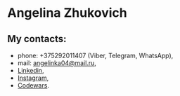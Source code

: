 # Angelina Zhukovich
## My contacts: 
* phone: +375292011407 (Viber, Telegram, WhatsApp), 
* mail: <angelinka04@mail.ru>,
* [Linkedin](linkedin.com/in/ангелина-жукович-b22a36211),
* [Instagram](instagram.com/angelina.zhukovich/),
* [Codewars](
https://www.codewars.com/users/Angelinka).